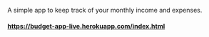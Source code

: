 A simple app to keep track of your monthly income and expenses.

#### https://budget-app-live.herokuapp.com/index.html

